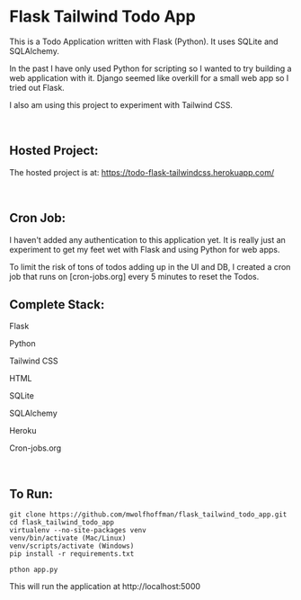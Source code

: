 # Flask Tailwind Todo App

This is a Todo Application written with Flask (Python). It uses SQLite and SQLAlchemy.

In the past I have only used Python for scripting so I wanted to try building a web application with it. Django seemed like overkill for a small web app so I tried out Flask.

I also am using this project to experiment with Tailwind CSS. 


<br/>

## Hosted Project:

The hosted project is at: https://todo-flask-tailwindcss.herokuapp.com/

<br/>

## Cron Job:

I haven't added any authentication to this application yet. It is really just an experiment to get my feet wet with Flask and using Python for web apps. 

To limit the risk of tons of todos adding up in the UI and DB, I created a cron job that runs on [cron-jobs.org] every 5 minutes to reset the Todos. 

## Complete Stack:

Flask 

Python

Tailwind CSS

HTML

SQLite

SQLAlchemy

Heroku

Cron-jobs.org

<br/>

## To Run:  

```
git clone https://github.com/mwolfhoffman/flask_tailwind_todo_app.git
cd flask_tailwind_todo_app
virtualenv --no-site-packages venv
venv/bin/activate (Mac/Linux)
venv/scripts/activate (Windows)
pip install -r requirements.txt

pthon app.py
```

This will run the application at http://localhost:5000
